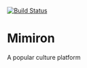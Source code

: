 [![Build Status](https://travis-ci.org/yangsenlin/snsdemo.svg?branch=master)](https://travis-ci.org/yangsenlin/snsdemo)
# Mimiron
A popular culture platform
